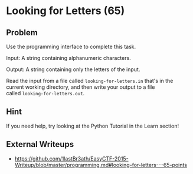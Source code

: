 # Looking for Letters (65)

## Problem

Use the programming interface to complete this task.

Input: A string containing alphanumeric characters.

Output: A string containing only the letters of the input.

Read the input from a file called&nbsp;`looking-for-letters.in`&nbsp;that&#39;s in the current working directory, and then write your output to a file called&nbsp;`looking-for-letters.out`.

## Hint

If you need help, try looking at the Python Tutorial in the Learn section!

## External Writeups

* https://github.com/1lastBr3ath/EasyCTF-2015-Writeup/blob/master/programming.md#looking-for-letters---65-points
